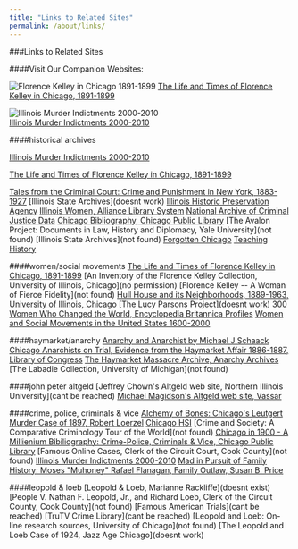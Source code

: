 ```yaml
---
title: "Links to Related Sites"
permalink: /about/links/
---
```


###Links to Related Sites

####Visit Our Companion Websites:

![Florence Kelley in Chicago 1891-1899](/img/about/links/fk100.jpg)	
[The Life and Times of Florence Kelley in Chicago, 1891-1899](http://florencekelley.northwestern.edu/)	           	

![Illinois Murder Indictments 2000-2010](/img/about/links/imi.jpg)	
[Illinois Murder Indictments 2000-2010](http://illinoismurderindictments.law.northwestern.edu/)

####historical archives

   [Illinois Murder Indictments 2000-2010](http://illinoismurderindictments.law.northwestern.edu/)
    
   [The Life and Times of Florence Kelley in Chicago, 1891-1899](http://florencekelley.northwestern.edu/)	
    
   [Tales from the Criminal Court: Crime and Punishment in New York, 1883-1927](http://www.crimeinnyc.org/)
   [Illinois State Archives](doesnt work)
   [Illinois Historic Preservation Agency](https://www2.illinois.gov/dnrhistoric/Pages/default.aspx)
   [Illinois Women, Alliance Library System](http://www.alliancelibrarysystem.com/IllinoisWomen/first.cfm)
   [National Archive of Criminal Justice Data](https://www.icpsr.umich.edu/icpsrweb/content/NACJD/index.html)
   [Chicago Bibliography, Chicago Public Library](https://www.chipublib.org/001hwlc/sshchicoll.html)
   [The Avalon Project: Documents in Law, History and Diplomacy, Yale University](not found)
   [Illinois State Archives](not found)
   [Forgotten Chicago](https://forgottenchicago.com/)
   [Teaching History](https://www.teachinghistory.org/)

####women/social movements
   [The Life and Times of Florence Kelley in Chicago, 1891-1899](http://florencekelley.northwestern.edu/)
   [An Inventory of the Florence Kelley Collection, University of Illinois, Chicago](no permission)
   [Florence Kelley -- A Woman of Fierce Fidelity](not found)
   [Hull House and its Neighborhoods, 1889-1963, University of Illinois, Chicago](https://hullhouse.uic.edu/hull/urbanexp/)
   [The Lucy Parsons Project](doesnt work)
   [300 Women Who Changed the World, Encyclopedia Britannica Profiles](https://academic.eb.com/levels/collegiate)
   [Women and Social Movements in the United States 1600-2000](http://www.alexanderstreet6.com/wasm/index.html)

####haymarket/anarchy
   [Anarchy and Anarchist by Michael J Schaack](http://dwardmac.pitzer.edu/Anarchist_Archives/schaak/toc.html)
   [Chicago Anarchists on Trial, Evidence from the Haymarket Affair 1886-1887, Library of Congress](http://memory.loc.gov/ammem/browse/updatedList.html)
   [The Haymarket Massacre Archive, Anarchy Archives](http://dwardmac.pitzer.edu/Anarchist_Archives/haymarket/Haymarket.html)
   [The Labadie Collection, University of Michigan](not found)

####john peter altgeld
   [Jeffrey Chown's Altgeld web site, Northern Illinois University](cant be reached)
   [Michael Magidson's Altgeld web site, Vassar](http://projects.vassar.edu/1896/altgeld.html)

####crime, police, criminals & vice
   [Alchemy of Bones: Chicago's Leutgert Murder Case of 1897, Robert Loerzel](http://www.alchemyofbones.com/)
   [Chicago HSI](http://chicago.lgrace.com/)
   [Crime and Society: A Comparative Criminology Tour of the World](not found)
   [Chicago in 1900 - A Millienium Bibiliography: Crime-Police, Criminals & Vice, Chicago Public Library](https://www.chipublib.org/chicago-history-3/)
   [Famous Online Cases, Clerk of the Circuit Court, Cook County](not found)
   [Illinois Murder Indictments 2000-2010](http://illinoismurderindictments.law.northwestern.edu/)
   [Mad in Pursuit of Family History: Moses "Muhoney" Rafael Flanagan, Family Outlaw, Susan B. Price](http://www.madinpursuit.com/Family/Barrett/FlanaganMosesR.htm)

####leopold & loeb
   [Leopold & Loeb, Marianne Rackliffe](doesnt exist)
   [People V. Nathan F. Leopold, Jr., and Richard Loeb, Clerk of the Circuit County, Cook County](not found)
   [Famous American Trials](cant be reached)
   [TruTV Crime Library](cant be reached)
   [Leopold and Loeb: On-line research sources, University of Chicago](not found)
   [The Leopold and Loeb Case of 1924, Jazz Age Chicago](doesnt work)